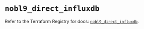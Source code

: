 # `nobl9_direct_influxdb`

Refer to the Terraform Registry for docs: [`nobl9_direct_influxdb`](https://registry.terraform.io/providers/nobl9/nobl9/0.22.0/docs/resources/direct_influxdb).
